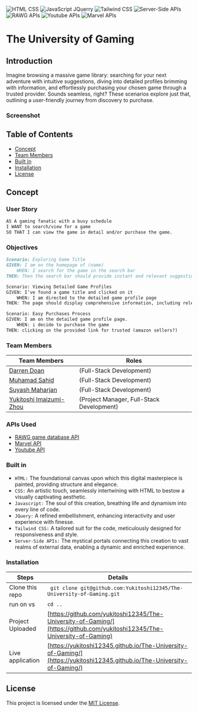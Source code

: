 ![HTML CSS](https://img.shields.io/badge/HTML-CSS-blue) ![JavaScript JQuerry](https://img.shields.io/badge/Javascript-JQuery-orange) ![Tailwind CSS](https://img.shields.io/badge/Tailwind-CSS-green) ![Server-Side APIs](https://img.shields.io/badge/Server-SideAPIs-black) ![RAWG APIs](https://img.shields.io/badge/RAWG-APIs-black) ![Youtube APIs](https://img.shields.io/badge/Youtube-APIs-black) ![Marvel APIs](https://img.shields.io/badge/Marvel-APIs-black) 


# The University of Gaming

## Introduction
Imagine browsing a massive game library: searching for your next adventure with intuitive suggestions, diving into detailed profiles brimming with information, and effortlessly purchasing your chosen game through a trusted provider. Sounds seamless, right? These scenarios explore just that, outlining a user-friendly journey from discovery to purchase.

### Screenshot

## Table of Contents

- [Concept](#Concept)
- [Team Members](#team-members)
- [Built in](#built-in)
- [Installation](#installation)
- [License](#license)

## Concept



### User Story
```md
AS A gaming fanatic with a busy schedule 
I WANT to search/view for a game  
SO THAT I can view the game in detail and/or purchase the game.  
```

### Objectives
```md
Scenario: Exploring Game Title
GIVEN: I am on the homepage of (name)
	WHEN: I search for the game in the search bar
THEN: Then the search bar should provide instant and relevant suggestions as I type, guiding me towards recognizing and selecting the desired game title. 

Scenario: Viewing Detailed Game Profiles
GIVEN: I’ve found a game title and clicked on it
	WHEN: I am directed to the detailed game profile page
THEN: The page should display comprehensive information, including release dates, user rating, scores, screenshots, and other relevant details about the selected game.  

Scenario: Easy Purchases Process
GIVEN: I am on the detailed game profile page.
	WHEN: i decide to purchase the game
THEN: clicking on the provided link for trusted (amazon sellers?)
```

### Team Members

| Team Members         | Roles                                                                |
| -------------------- | ------------------------------------------------------------------------ |
| [Darren Doan](https://github.com/darrendoan)     | (Full-Stack Development)                                  |
| [Muhamad Sahid](https://github.com/BrxwnSugxr)    | (Full-Stack Development) |
| [Suyash Maharjan](https://github.com/SimpleSuyash) | (Full-Stack Development)                                                          |
| [Yukitoshi Imaizumi-Zhou](https://github.com/yukitoshi12345)  | (Project Manager, Full-Stack Development)                                                          |




### APIs Used
- [RAWG game database API](https://rawg.io/apidocs)
- [Marvel API](https://developer.marvel.com/)
- [Youtube API](https://developers.google.com/youtube/v3)

  


### Built in
- `HTML:` The foundational canvas upon which this digital masterpiece is painted, providing structure and elegance.
- `CSS:` An artistic touch, seamlessly intertwining with HTML to bestow a visually captivating aesthetic.
- `Javascript:` The soul of this creation, breathing life and dynamism into every line of code.
- `JQuery:` A refined embellishment, enhancing interactivity and user experience with finesse.
- `Tailwind CSS:` A tailored suit for the code, meticulously designed for responsiveness and style.
- `Server-Side APIs:` The mystical portals connecting this creation to vast realms of external data, enabling a dynamic and enriched experience.



### Installation

| Steps                | Details                                                                  |
| -------------------- | ------------------------------------------------------------------------ |
| Clone this repo      | ` git clone git@github.com:Yukitoshi12345/The-University-of-Gaming.git` |
| run on vs | ` cd .. `                                                           |
| Project Uploaded |  [https://github.com/yukitoshi12345/The-University-of-Gaming/](https://github.com/yukitoshi12345/The-University-of-Gaming)                                                           |
| Live application |  [https://yukitoshi12345.github.io/The-University-of-Gaming/](https://yukitoshi12345.github.io/The-University-of-Gaming/)                                                           |





## License
This project is licensed under the [MIT License](https://github.com/Yukitoshi12345/The-University-of-Gaming/blob/main/LICENSE).
